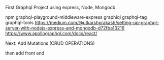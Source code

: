 First Graphql Project using express, Node, Mongodb


npm 
graphql-playground-middleware-express
graphiql
graphql-tag
graphql-tools
https://medium.com/@utkarshprakash/setting-up-graphql-server-with-nodejs-express-and-mongodb-d72fba13216
https://www.apollographql.com/docs/react/

Next: Add Mutations (CRUD OPERATIONS)

then add front end